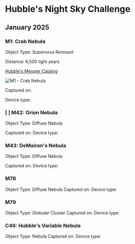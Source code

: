 # Hubble's Night Sky Challenge

## January 2025

### M1: Crab Nebula
Object Type: Supernova Remnant

Distance: 6,500 light years

[Hubble's Messier Catalog](https://science.nasa.gov/mission/hubble/science/explore-the-night-sky/hubble-messier-catalog/messier-1/)

![M1 - Crab Nebula](https://lh3.googleusercontent.com/pw/AP1GczPMv7NfjLMFNvfcqMuZDL7mxrRCq72XTYWWN1NHDDr47coGbwTO51b_sWwLd3INsi9QOf7Rb6q1K7iDUCP0oqmMOj2XeA2i87KBP9Fb5lj77G5zqIOg6SXIZRaA13-wYUK_kQCs7KxW-90I-YMLrM6_dA=w573-h429-s-no-gm)

Captured on:

Device type:

### [ ] M42: Orion Nebula
Object Type: Diffuse Nebula

Captured on:
Device type:

### M43: DeMairan's Nebula
Object Type: Diffuse Nebula

Captured on:
Device type:

### M78
Object Type: Diffuse Nebula
Captured on:
Device type:

### M79
Object Type: Globular Cluster
Captured on:
Device type:

### C46: Hubble's Variable Nebula
Object Type: Nebula
Captured on:
Device type:
